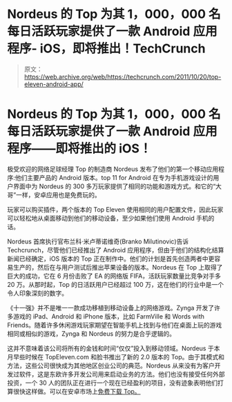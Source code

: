 # Nordeus 的 Top 为其 1，000，000 名每日活跃玩家提供了一款 Android 应用程序- iOS，即将推出！TechCrunch

> 原文：<https://web.archive.org/web/https://techcrunch.com/2011/10/20/top-eleven-android-app/>

# Nordeus 的 Top 为其 1，000，000 名每日活跃玩家提供了一款 Android 应用程序——即将推出的 iOS！

极受欢迎的网络足球经理 Top 的制造商 Nordeus 发布了他们的第一个移动应用程序:他们主要产品的 Android 版本。top 11 for Android 在专为手机游戏设计的用户界面中为 Nordeus 的 300 多万玩家提供了相同的功能和游戏方式。和它的“大哥”一样，安卓应用也是免费玩的。

玩家可以购买插件，两个版本的 Top Eleven 使用相同的用户配置文件，因此玩家可以轻松地从桌面移动到他们的移动设备，至少如果他们使用 Android 手机的话。

Nordeus 首席执行官布兰科·米卢蒂诺维奇(Branko Milutinovic)告诉 Techcrunch，尽管他们已经推出了 Android 应用程序，但由于他们的[](https://web.archive.org/web/20221006024142/http://www.cashinyourannuity.com/structured-settlement-101/)结构化结算新闻已经确定，iOS 版本的 Top 正在制作中。他们的计划是首先创造两者中更容易生产的，然后在与用户测试后推出苹果设备的版本。Nordeus 在 Top 上取得了巨大的成功，它在 6 月份击败了 EA 的网络版 FIFA，活跃玩家数量比竞争对手多 20 万。从那时起，Top 的日活跃用户已经超过 100 万，这在他们的行业中是一个令人印象深刻的数字。

《十一强》并不是唯一一款成功移植到移动设备上的网络游戏。Zynga 开发了许多游戏的 iPad、Android 和 iPhone 版本，比如 FarmVille 和 Words with Friends。随着许多休闲游戏玩家期望在智能手机上找到与他们在桌面上玩的游戏相同或相似的游戏，Zynga 和 Nordeus 的努力是合乎逻辑的。

这并不意味着该公司将所有的金钱和时间“仅仅”投入到移动领域。Nordeus 于本月早些时候在 TopEleven.com 和脸书推出了新的 2.0 版本的 Top。由于其模式和方法，这些公司很快成为其他地区创业公司的典范。Nordeus 从来没有为客户开发过软件，这是东欧许多开发公司用来启动业务的方法。他们也没有接受任何外部投资，一个 30 人的团队正在进行一个现在已经盈利的项目，没有迹象表明他们打算很快这样做。可以在安卓市场上[免费下载 Top。](https://web.archive.org/web/20221006024142/https://market.android.com/details?id=eu.nordeus.topeleven.android)